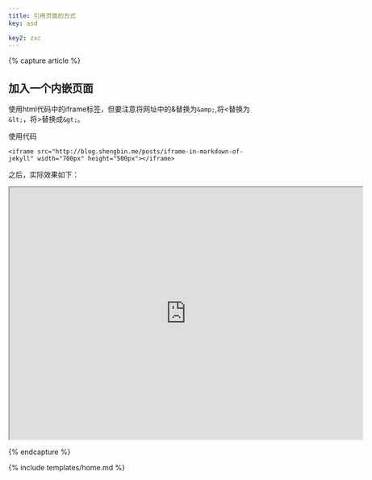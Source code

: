 ```yaml
---
title: 引用页面的方式
key: asd

key2: zxc
---
```


{% capture article %}

## 加入一个内嵌页面

使用html代码中的iframe标签，但要注意将网址中的&替换为`&amp;`,将<替换为`&lt;`，将>替换成`&gt;`。

使用代码

	<iframe src="http://blog.shengbin.me/posts/iframe-in-markdown-of-jekyll" width="700px" height="500px"></iframe>

之后，实际效果如下：


<iframe src="http://blog.shengbin.me/posts/iframe-in-markdown-of-jekyll" width="700px" height="500px"></iframe>

{% endcapture %}

{% include templates/home.md %}
